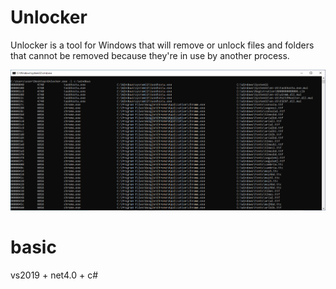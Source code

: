 # Unlocker
Unlocker is a tool for Windows that will remove or unlock files and folders that cannot be removed because they're in use by another process.

![Screenshot](Capture.PNG)

# basic
vs2019 + net4.0 + c#
